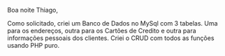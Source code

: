 Boa noite Thiago,

Como solicitado, criei um Banco de Dados no MySql com 3 tabelas. Uma para os endereços, outra para os Cartões de Credito e outra para informações pessoais dos clientes. Criei o CRUD com todos as funções usando PHP puro.
